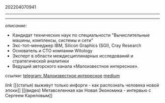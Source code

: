 202204070941
***

***
*описание:*
- Кандидат технических наук по специальности "Вычислительные машины, комплексы, системы и сети"
- Экс-топ-менеджер IBM, Silicon Graphics (SGI), Cray Research 
- Основатель и CTO компании Witology 
- Эксперт в области междисциплинарных исследований и стратегической аналитики 
- Ведущий авторского канала «Малоизвестное интересное».

*ссылки:*
[telegram: Малоизвестное интересное](https://t.me/theworldisnoteasy)
[medium](https://sergey-57776.medium.com/)

*link*
[[(статья) выживут только инфорги - как распознать человека новой эпохи]]
[[(видео) Метавселенная как Новая Экономика - интервью с Сергеем Кареловым]]
